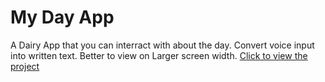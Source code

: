 # My Day App

A Dairy App that you can interract with about the day. Convert voice input into written text. Better to view on Larger screen width. [Click to view the project]()